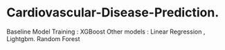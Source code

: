 # Cardiovascular-Disease-Prediction.

Baseline Model Training : XGBoost
Other models : Linear Regression , Lightgbm. Random Forest
